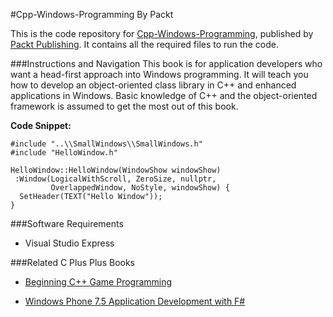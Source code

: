 #Cpp-Windows-Programming
By Packt

This is the code repository for [Cpp-Windows-Programming](https://www.packtpub.com/application-development/c-windows-programming), published by [Packt Publishing](https://www.packtpub.com/). It contains all the required files to run the code.

###Instructions and Navigation
This book is for application developers who want a head-first approach into Windows programming. It will teach you how to develop an object-oriented class library in C++ and enhanced applications in Windows. Basic knowledge of C++ and the object-oriented framework is assumed to get the most out of this book.

**Code Snippet:**

```
#include "..\\SmallWindows\\SmallWindows.h"
#include "HelloWindow.h"

HelloWindow::HelloWindow(WindowShow windowShow)
 :Window(LogicalWithScroll, ZeroSize, nullptr,
         OverlappedWindow, NoStyle, windowShow) {
  SetHeader(TEXT("Hello Window"));
}

```

###Software Requirements

* Visual Studio Express
 

###Related C Plus Plus Books

* [Beginning C++ Game Programming](https://www.packtpub.com/game-development/beginning-c-game-programming?utm_source=github&utm_medium=repository&utm_campaign=9781786466198)

* [Windows Phone 7.5 Application Development with F#](https://www.packtpub.com/application-development/windows-phone-75-application-development-f?utm_source=github&utm_medium=repository&utm_campaign=9781849687843)
